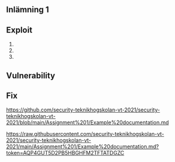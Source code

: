 ## Inlämning 1

## Exploit

1. 
2.
3.

## Vulnerability


## Fix



https://github.com/security-teknikhogskolan-vt-2021/security-teknikhogskolan-vt-2021/blob/main/Assignment%201/Example%20documentation.md


https://raw.githubusercontent.com/security-teknikhogskolan-vt-2021/security-teknikhogskolan-vt-2021/main/Assignment%201/Example%20documentation.md?token=AQP4GUT5D2PB5HBGHFM2TFTATDGZC
